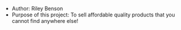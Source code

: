 * Author: Riley Benson
* Purpose of this project: To sell affordable quality products that you cannot find anywhere else!